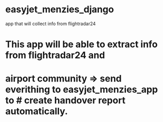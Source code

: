 # easyjet_menzies_django
app that will collect info from flightradar24
# This app will be able to extract info from flightradar24 and
# airport community => send everithing to easyjet_menzies_app to # create handover report automatically.
